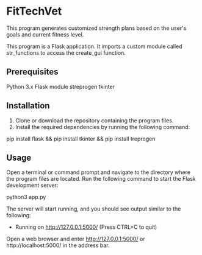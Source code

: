 # FitTechVet

This program generates customized strength plans based on the user's goals and current fitness level. 

This program is a Flask application. It imports a custom module called str_functions to access the create_gui function.

## Prerequisites
  Python 3.x
  Flask module
  streprogen
  tkinter

## Installation
1. Clone or download the repository containing the program files.
2. Install the required dependencies by running the following command:

  pip install flask
  && pip install tkinter
  && pip install treprogen

## Usage
Open a terminal or command prompt and navigate to the directory where the program files are located.
Run the following command to start the Flask development server:

  python3 app.py

The server will start running, and you should see output similar to the following:
  * Running on http://127.0.0.1:5000/ (Press CTRL+C to quit)

Open a web browser and enter http://127.0.0.1:5000/ or http://localhost:5000/ in the address bar.

